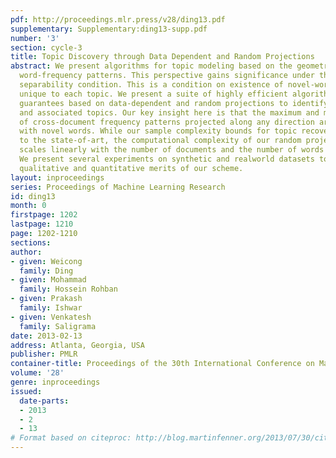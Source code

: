 ```yaml
---
pdf: http://proceedings.mlr.press/v28/ding13.pdf
supplementary: Supplementary:ding13-supp.pdf
number: '3'
section: cycle-3
title: Topic Discovery through Data Dependent and Random Projections
abstract: We present algorithms for topic modeling based on the geometry of cross-document
  word-frequency patterns. This perspective gains significance under the so called
  separability condition. This is a condition on existence of novel-words that are
  unique to each topic. We present a suite of highly efficient algorithms with provable
  guarantees based on data-dependent and random projections to identify novel words
  and associated topics. Our key insight here is that the maximum and minimum values
  of cross-document frequency patterns projected along any direction are associated
  with novel words. While our sample complexity bounds for topic recovery are similar
  to the state-of-art, the computational complexity of our random projection scheme
  scales linearly with the number of documents and the number of words per document.
  We present several experiments on synthetic and realworld datasets to demonstrate
  qualitative and quantitative merits of our scheme.
layout: inproceedings
series: Proceedings of Machine Learning Research
id: ding13
month: 0
firstpage: 1202
lastpage: 1210
page: 1202-1210
sections: 
author:
- given: Weicong
  family: Ding
- given: Mohammad
  family: Hossein Rohban
- given: Prakash
  family: Ishwar
- given: Venkatesh
  family: Saligrama
date: 2013-02-13
address: Atlanta, Georgia, USA
publisher: PMLR
container-title: Proceedings of the 30th International Conference on Machine Learning
volume: '28'
genre: inproceedings
issued:
  date-parts:
  - 2013
  - 2
  - 13
# Format based on citeproc: http://blog.martinfenner.org/2013/07/30/citeproc-yaml-for-bibliographies/
---
```

